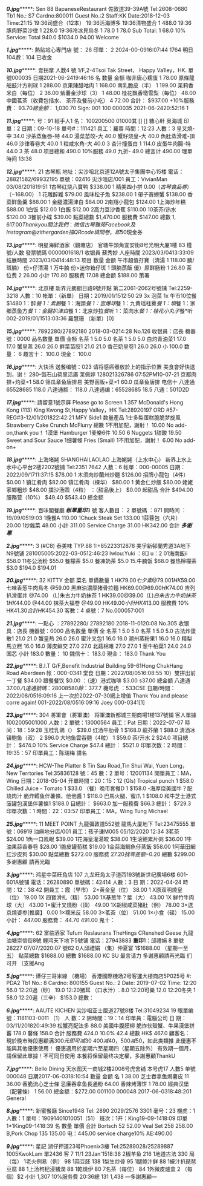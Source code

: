 ***********0.jpg****************:
 Sen 88
BapaneseRestaurant
佐敦道39-39A號
Tel:2608-0680
Tb1 No.: S7
Cardno:800011
Guest No.:2
Staff:KK
Date:2018-12-03
Time:21:15
19:36司盛合（12本）
19:36活海博多
19:36清物盛合
1
488.0
19:36豚肉野菜沙律
1
228.0
19:36冷冰見烏冬
1
78.0
1
78.0
Sub Total:
1
68.0
10% Service:
Total
940.0
$1034.0
94.00
Welcome


***********1.jpg****************:
 熱贴站心專門店
號：
26
印單：
2
2024-00-0916:07:44
1764
明日
$104
数：$104
已收金


***********10.jpg****************:
 壹拐摩
人数4
號
1/F,2-4Tsoi Tak Street，
Happy Va1ley，HK.
單號000035
日期2021-06-2419:46:16
名
数量
金额
咖非唐心糯蛋
1
78.00
原條龍船鼓汁方利球
1
288.00
京果陳醋咕肉
1
168.00
南乳脆皮（半）
1
199.00
茉莉香米白（每位）
2
36.00
紫薯金沙球（3）
1
48.00
桂花飘香墩雪梨（每位）
48.00
中國茗茶（收費包括水、
茶芥及餐前小吃）
4
72.00
合計：
$937.00
+10%服務費：
$93.70
總金额：$
1,030.70
Sign:
001 100 000035 2021-06-2420:52:16 1


***********11.jpg****************:
 号：91
經手人1
名：
100200500
01000其
[]
[]
糖心軒
奥海城
印單：2
日期：09-10-18
單号#：111421
具工：羅蓉
時間：12:23
人數：3
皇叉燒-中
34.0
沙茶蒸鱼唇-特
44.0
湯菜苗皎-大
40.0
蟹籽烧皇-大
40.0
魚肚蒸滑难-頂
46.0
沙律春卷大
40.0
1
粒咸水角-大
40.0
3
杏汁撞蛋白
1
114.0
皮蛋牛肉腸-特
44.0
3
茶
48.0
项目總和
490.0
10%服務
49.0
九折-
49.0
總言计
490.00
理單時间 13:38


***********12.jpg****************:
 21
古琴瓶
地址：尖沙咀北京道12A號太子集團中心15楼
電话：28821582/69932195
單號：02416
尖沙咀店/001
員工：VivianMan
03/08/201819:51
1古琴红烧八寶鸭
$338.00
1
精美四小拼
$0.00
（古琴食品券）（-$168.00）
1
花雕醉難
$79.00
風味松子魚
$238.00
1
帶子赛螃蟹
$138.00
香菜鲜鱼羹
$88.00
1
金腿濃湯津白
$84.00
2南翔小龍包
$124.00
1上海炒年糕
$88.00
1白饭
$12.00
1白飯
$12.00
2高力豆沙香蕉
$110.00
10茶芥/热水
$120.00
3餐前小碟
$39.00
點菜總數
$1,470.00
服務費
$147.00
總數
$1,617.00
Thank you
關注我們：微信古琴雅苑
Facebook 及 Instagram
@zithergarden
描QRcode填問卷，即$50現金券


***********13.jpg****************:
 明星海鲜酒家（觀塘店）
官塘牛頭角宜安街8号光明大厦1楼
83
槿號/人数
發票號碼
0000001618/1
收银員
蘇秀妙
人座時間
2023/03/0413:33:09
结展時間
2023/03/0414:48:13
项目
数量
金额
午市超值孖寶（清湯
1
118.00
腩/斑腩）
份>仔清湯
1
万牛腩
份>迷你箱仔斑
1
頭腩蒸飯
優）原鲜肠粉
1
26.80
茶位费
2
26.00
小計
170.80
服務费
17.08
總金额
$188.00
策署


***********14.jpg****************:
 北京樓
新界元朗朗日路9號开點
第二2061-2062号號铺
Tel:2259-3218
人數：10
帐單：（新單）
日期：2019/01/1512:50:29
3x
泡菜
1x
午市10位餐$1480
1：醉*餐
1：素鹅*餐
1：海頭*餐
1：宫爆球*餐
1：九黄瑶柱奠*餐
1：填*餐
1：家鄉蒸鱼方*餐
1：金腿扒津白*餐
1：北京炒拉*餐*听
1：菜肉水*餐
1：桂花小丸子*餐*听
002-2019/01/1513:03:36 羅慧珊
（新單）[0]


***********15.jpg****************:
 7892280/27892180
2018-03-0214:28
No.126
收银員：店長
機器號：0000
品名数量
單價
金额
名茶
1
5.0
5.0
名茶
1
5.0
5.0
白灼青油菜1
17.0
17.0
蟹皇蒸
26.0
26.0
鲜菜苗胶1
21.0
21.0
香芒奶皇卷1
26.0
26.0
小
100.0
数量：
6
趣言十：
100.0
現金：
100.0


***********16.jpg****************:
 大快活
送餐编號：023
请将感癌器放於上的指示位置
美食會好快送到，谢！
280-饿石山荷里活廣
莱佩婷
128021326786
07:52PM10-07-21
京都肉排+灼菜×1
58.0
筛瓜章鱼唐排易
美野菌贩+菜×1
60.0
瓜章鱼唐排
电信十
八達通
65528685
118.0
八達通额：
118.0
八達通编：65528685
18.5
八通：501D2D


***********17.jpg****************:
 請留意1號示屏
Please go to Screen 1
357
McDonald's Hong Kong (113)
King Kwong St,Happy Valley，HK
Tel:28920197
ORD #57-REG#3-12/01/201822:42:21
MFY Side1
数量產品
1士多梨蛋糕脆脆梦旋風
Strawberry Cake Crunch McFlurry
總數
1不用加配，謝射！
10.00
No add-on,thank you！
1漠堡
Hamburger
1麦樂6件
10.50
6 Nuggets
1甜酸
19.50
Sweet and Sour Sauce
1细薯條
Fries (Small)
1不用加配，謝射！
6.00
No add-on+


***********18.jpg****************:
 上海堵姥
SHANGHAILAOLAO
上海姥姥（上水中心）
新界上水上水中心平台2楼2202號铺
Tel:2351 7642
人数：6
帐單：000-00005
日期：2022/09/1711:37:15
$78.00
1
木须肉炒蘭州炒麺
$126.00
招牌小龍包（4件）
$0.00
1
镇江肴肉
$82.00
镇江肴肉（棵华）
$80.00
1
黄金仁炒飯
$80.00
姥姥家鄉粗炒
$48.00
擂沙汤圆（4粒）
：（甜品後上）
$0.00
起甜品
合計
$494.00
服務营（10%）
$49.40
$543.40
總金额


***********19.jpg****************:
 百味閣餐廳
***帐單重印***3
號
客人數目：
2
單號碼
：871
開時间
：19/09/0519:03
1晚餐A
110.00
1Chuck Steak Set
133.00
1蒜蓉包（六片）
20.00
1炒雜菜
48.00
小計
311.00
Service Charge
31.00
HK342.00
合計
***多谢惠***


***********2.jpg****************:
 3
(#C8)
泰美味
TYP.88
1:+85223312878
美孚新邨蘭秀道3A地下N9號铺
281005005:2022-03-0512:46:23
Iwlou:Yuki
：8[]
u：2
01海南飯ii
$58.0
11冬公汤粉
$55.0
餐檬茶
$5.0
餐凍奶茶
$5.0
15.牛腩饭
$68.0
餐热檸檬茶
$3.0
$194.0
$194.01


***********20.jpg****************:
 32
KITTY
金额
菜名
單價數量
1
HK$79.00
七夕素
@79.00
1
HK$59.00
七味香葱牛肉鳥冬
@59.00
黑麻油濃厚猪骨拉麵
HK$69.00
@69.00
HK$74.00
吉列扒滑蛋井
@74.00
（L)朱古力牛奶抹茶
1
HK$39.00
@39.00
（L)白朱古力牛奶抹茶
1
HK$44.00
@44.00
抹茶大福卷
@49.00
HK$49.00
小計
HK$413.00
服務費
10%
HK$41.30
合計
HK$454.30
客數：4
桌號：7
No.000057:001


***********21.jpg****************:
 一點心
：27892280/ 27892180
2018-11-0120:08
No.305
收银具：店長
機器號：0000
品名数量
單價
全
名茶
1
5.0
5.0
名茶
1
5.0
5.0
古法炸蛋散1
21.0
21.0
蟹皇热
26.0
26.0
蜜汁叉包1
16.0
16.0
潮州蒸粉果1
16.0
16.0
精梨馬立糕
16.0
16.0
薄皮鲜交
27.0
27.0
北菇棉难
27.0
27.0
1
葱牛柏葉1
24.0
24.0
国芯
小計
183.0
數量：
10
魏信十：
183.0
現金：
183.0
Thank You


***********22.jpg****************:
 B.I.T
G/F,Benefit Industrial Building
59-61Hong ChukHang Road
Aberdeen
帐：000-0341
堂食
日期：2022/08/0516:08:55
10）雙拼出前一丁餐
$34.00
跟餐餐饮
$0.00
：（速）港式咖啡
$3.00
s37.00
總金额
八達通
$37.00
八達通號碼
：28008580
餘
：$377.7
機号虎
：533C5E
日期/時間：2022/08/0516:09:16
上一次於2022-07-30網上增值
Thank You and
please corre again!
001-2022/08/0516:09:16 Joey
000-0341[1]


***********23.jpg****************:
 304
將軍會（將軍澳）
将軍澳新都城三期商場1楼137號铺
客人單據
1002005001000
人数：2
單號：13000564
員工：Pat
日期：2022-07-07
時间：18：59:28
玉桂乳鴿（）
$39.0
红酒牛肋骨
1
$168.0
龍芥蘭
1
$88.0
清酒冰镇鲍鱼（双）
2
$96.0
大地鱼雲吞麵（4粒）
1
$59.0
茶/开水
2
$24.0
项目總計：
$474.0
10% Service Charge
$47.4
總計：
$521.0
印單次数：2
時間：19:35：57
印單員工：陈瑞梅
請名


***********24.jpg****************:
 HCW-The Platter
8 Tin Sau Road,Tin Shui Wai, Yuen Long，
New Terrtories
Tel:35836128
號：45
數：2
單号：12001134
開單員工：MA，Wing
日期：2018-05-04
开單時間：20：15：12
(Gls) Tropical punch
1
$58.0
Chilled Juice - Tomato
1
$33.0
（餐）晚市套餐D
1
$158.0
-海厚烧美國牛？配烧肉汁
脆炸鳕鱼伴薯條、他他醬
1
$118.0
巴馬火腿、蜜爪
1
$108.0
和牛芝士港式菠罐包漢堡伴薯條1
$188.0
目總計：
$663.0
加一服務費
$66.3
總計：
$729.3
印單次数：1
時間：22：03:57
印單員工：MA，Wing Tung Michael


***********25.jpg****************:
 11
MEET
POINT
九龍彌敦道552號
龍馬大厦地下
Tel:23475555
單號：06919
油麻地分店/001
員工：孩子谦M005
05/12/2020 12:34
3茗茶
$24.00
1魚一口鳯眼
$39.00
1花海皇灌湯皎
$38.00
1生滚鲍累片粥
$36.00
1牛油果蒜香春卷
$28.00
1脆皮罐萄糕
$19.00
1金蒜海鲷魚仔蒸飯
$58.00
1阿華田網红沙皮狗
$30.00
點菜總數
$272.00
服務费
$27.20
找零差额
-$0.20
總數
$299.00
多谢惠顧
請再光臨


***********3.jpg****************:
 鸿星中菜旺角店
107
九龙旺角太子道西193號新世纪廣場6楼
601-601A號铺
電话：26280890
單號碼：42414
人數：3
日
期：2022-04-24
時間：12：38:42
開員工：霞（早市）
2×黄金皇（位）
38.00
1
X原双明燒皇（位）
19.00
1X
四寶滑扎（精）
53.00
1X基葱牛？葉（大）
43.00
1X
鲜竹牛肉球（大）
43.00
1×蜜汁叉燒粉（頂）
49.00
1X胡椒咸菜猪肚（例）
78.00
3×送京燒婆参[推廣】
0.00
1×糯米反
58.00
3×茗茶（位）
51.00
1×小食（碟）
15.00
小計：
447.00
服務費：
44.70
491.00
鬼十：


***********4.jpg****************:
 62
富临酒家
Tufum Reslaurans
TheHings CRenshed Geese
九龍油塘崇信街8號
鲤鸿天下地下5號铺
電话：27943883
**重印**1：邱禮娟
8
單號28227
07/07/2020:07
號62
0人邱禮娟
（集）仲夏宴
1$1688.00
（星期一至五）
點菜總数
$1688.00
總數
$1688.00
KC
SU
最言请力
多谢惠顧請再光臨
们可开
（支援Ang


***********5.jpg****************:
 谭仔三哥米線
（機場）
香港國際機场2号客運大楼商店5P025号
#: PDA2
Tb1 No.: 8
Cardno: 800155
Guest No.: 2
Date: 2019-07-02
Time: 12:20
56.0
12:20過（砂）
19.0
12:20猪耳
（口水汁）.
8.0
12:20可樂
12.0
12:20冬央
1
58.0
12:20遍（三辛）
$153.0
總數：


***********6.jpg****************:
 AAUTE KICHEN
尖沙咀亚士厘道27號8楼
Tel:31049234
19
眼單编號：1181103-0011
（1）
人
数：2
阴時間：19：14
印單員：電腦公司
日
期：03/11/201820:49:39
松蟹亮配法多
88.0
美國牛腹膜柳
脆炸软殼蟹、牛果漢堡拼蕃
178.0
馨條
158.0
合計
服務費
424.0
10.0%
42.4
總數
HK$
467.0
顧客名：
現於晚市時段惠顧满$300元即可减$30
$400减$40，$500减$50，如此类類推
此優惠不能與其他優惠使用！
優惠適用於星期六至星期四（星期五除外）
有效期一個月，請保留此單據！不可同日使用
本餐将保留最终决定權，多謝惠顧ThankU


***********7.jpg****************:
 Bello Dining
天水图天一商城2楼2008号虎舍铺
本号虎17
人數5
单號000048
日期2017-06-0318:10:54
數量
金额
名
1
38.00
芝士吞拿鱼焗薯皮
11
36.00
香脆流心芝士條
忌廉吞拿鱼長通粉
64.00
香辣烤薄饼
1
78.00
經典汉堡（配薯條）
1
56.00
總金额：$272.00
001100 000048 2017-06-0318:48:201
General


***********8.jpg****************:
 新蜜餐廰
Since1948
Tel: 2890 2029/2576 3301
毫号：23
機虎：1人數：1
單号：19091401010051（51）
班次：1开：King19-09-1418:09
印單1*1King09-1418:39
名
數量
單價
合計
Bortsch
52
52.00
Veal Set
258
258.00
B,Pork Chop
135
135.00
电：445.00
service charge10%
AE:490.00


***********9.jpg****************:
 星記
湖仔押道23号Phoenix3樓
Tel:25289028/25289887
1005KwokLam
單2436
客
7
11/1
23Jan'1518:36
2椒羊鱼
216
1地道古法
330
局（每）
1老火例易（例）
98
1蒜豆胚
138
1梨生炒骨
95
1腿鲍汁鲜
88
1蠔汁扒琵琶豆腐
88
1上汤枸杞浸猪潤
88
1乾燒伊
80
7名茶（每位）
84
1外微皮爐盒
2
（每個）$2
小計
1,307
10%服务費
20:36總
131
1,438
—多謝惠顧—


